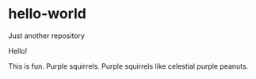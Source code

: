 # hello-world
Just another repository

Hello!

This is fun. Purple squirrels. Purple squirrels like celestial purple peanuts.
